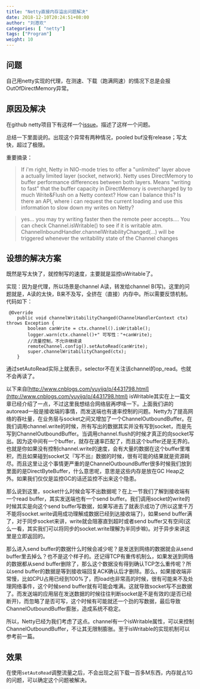 ```yaml
---
title: "Netty直接内存溢出问题解决"
date: 2018-12-10T20:24:51+08:00
author: "刘港欢"
categories: [ "netty"]
tags: ["Program"]
weight: 10
---
```


## 问题
自己用netty实现的代理，在测速、下载（跑满网速）的情况下总是会报OutOfDirectMemory异常。

## 原因及解决
在github netty项目下有这样一个[issue](https://github.com/netty/netty/issues/7699)。描述了这样一个问题。

总结一下里面说的。出现这个异常有两种情况，pooled buf没有release；写太快，超过了极限。
<!--more-->

重要摘录：

> If i'm right, Netty in NIO-mode tries to offer a "unlimited" layer above a actually limited layer (socket, network). Netty uses DirectMemory to buffer performance differences between both layers. Means "writing to fast" that the buffer capacity in DirectMemory is overcharged by to much Write&Flush on a Netty context?
> How can I balance this? Is there an API, where i can request the current loading and use this information to slow down my writes on Netty?

> yes... you may try writing faster then the remote peer accepts.... You can check Channel.isWritable() to see if it is writable atm. ChannelInboundHandler.channelWritabilityChanged(...) will be triggered whenever the writability state of the Channel changes


## 设想的解决方案
既然是写太快了，就控制写的速度，主要就是监控isWritable了。

实现：因为是代理，所以场景是channel A读，转发给channel B(写)。这里的问题就是，A读的太快，B来不及写，全挤在（直接）内存中。所以需要反馈机制。代码如下：
```
 @Override
    public void channelWritabilityChanged(ChannelHandlerContext ctx) throws Exception {
        boolean canWrite = ctx.channel().isWritable();
        logger.warn(ctx.channel()+" 可写性："+canWrite);
        //流量控制，不允许继续读
        remoteChannel.config().setAutoRead(canWrite);
        super.channelWritabilityChanged(ctx);
    }
   ```
通过setAutoRead实际上就表示，selector不在关注该channel的op_read。也就不会再读了。


以下来自[http://www.cnblogs.com/yuyijq/p/4431798.html](http://www.cnblogs.com/yuyijq/p/4431798.html)
isWritable其实在上一篇文章已经介绍了一点，不过这里我想结合网络层再啰嗦一下。上面我们讲的autoread一般是接收端的事情，而发送端也有速率控制的问题。Netty为了提高网络的吞吐量，在业务层与socket之间又增加了一个ChannelOutboundBuffer。在我们调用channel.write的时候，所有写出的数据其实并没有写到socket，而是先写到ChannelOutboundBuffer。当调用channel.flush的时候才真正的向socket写出。因为这中间有一个buffer，就存在速率匹配了，而且这个buffer还是无界的。也就是你如果没有控制channel.write的速度，会有大量的数据在这个buffer里堆积，而且如果碰到socket又『写不出』数据的时候，很有可能的结果就是资源耗尽。而且这里让这个事情更严重的是ChannelOutboundBuffer很多时候我们放到里面的是DirectByteBuffer，什么意思呢，意思是这些内存是放在GC Heap之外。如果我们仅仅是监控GC的话还监控不出来这个隐患。

那么说到这里，socket什么时候会写不出数据呢？在上一节我们了解到接收端有一个read buffer，其实发送端也有一个send buffer。我们调用socket的write的时候其实是向这个send buffer写数据，如果写进去了就表示成功了(所以这里千万不能将socket.write调用成功理解成数据已经到达接收端了)，如果send buffer满了，对于同步socket来讲，write就会阻塞直到超时或者send buffer又有空间(这么一看，其实我们可以将同步的socket.write理解为半同步嘛)。对于异步来讲这里是立即返回的。 

那么进入send buffer的数据什么时候会减少呢？是发送到网络的数据就会从send buffer里去掉么？也不是这个样子的。还记得TCP有重传机制么，如果发送到网络的数据都从send buffer删除了，那么这个数据没有得到确认TCP怎么重传呢？所以send buffer的数据是等到接收端回复ACK确认后才删除。那么，如果接收端非常慢，比如CPU占用已经到100%了，而load也非常高的时候，很有可能来不及处理网络事件，这个时候send buffer就有可能会堆满。这就导致socket写不出数据了。而发送端的应用层在发送数据的时候往往判断socket是不是有效的(是否已经断开)，而忽略了是否可写，这个时候有可能就还一个劲的写数据，最后导致ChannelOutboundBuffer膨胀，造成系统不稳定。

所以，Netty已经为我们考虑了这点。channel有一个isWritable属性，可以来控制ChannelOutboundBuffer，不让其无限制膨胀。至于isWritable的实现机制可以参考前一篇。

## 效果

在使用`setAutoRead`调整流量之后，不会出现之前下载一百多M东西，内存就占1G的问题，可以确定这个问题被解决。